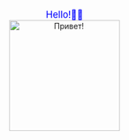 <body>
    <div id="header" align="center">
      <center><font style="color:#0000FF"><big>Hello!👋🤙</big></font></center>
      </div>
        <div id="header" align="center">
      <img src="https://www.riotgames.com/darkroom/630/81fa62640571559795977cb9e5afbf02:b962fb42069bf5cd6d6aacf3cd82aba1/braum-wave-1.gif" width="200" height="200" alt="Привет!"/>
      </div>
